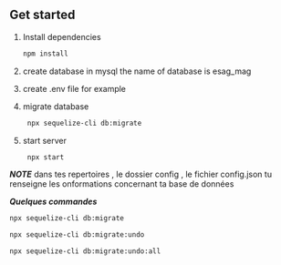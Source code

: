 

## Get started

1. Install dependencies

   ```bash
   npm install
   ```

2. create database in mysql
   the name of database is esag_mag

3. create .env file
    for example
    
4. migrate database
   ```bash
    npx sequelize-cli db:migrate
   ```
5. start server
   ```bash
    npx start
   ```

  ***NOTE***
   dans tes repertoires , le dossier config , le fichier config.json tu renseigne les onformations concernant ta base de données

   ***Quelques commandes***
   ```bash
   npx sequelize-cli db:migrate
   ```
   ```bash
   npx sequelize-cli db:migrate:undo
   ```
   ```bash
   npx sequelize-cli db:migrate:undo:all
   ```